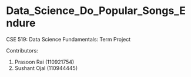 # Data_Science_Do_Popular_Songs_Endure
CSE 519: Data Science Fundamentals: Term Project

Contributors:
1. Prasoon Rai (110921754)
2. Sushant Ojal (110944445)